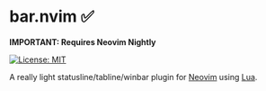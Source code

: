# bar.nvim ✅

**IMPORTANT: Requires Neovim Nightly**

[![License: MIT](https://img.shields.io/github/license/adelarsq/neoline.vim?style=flat&color=green)](https://mit-license.org)

A really light statusline/tabline/winbar plugin for [Neovim](https://github.com/neovim/neovim) using [Lua](https://www.lua.org).

